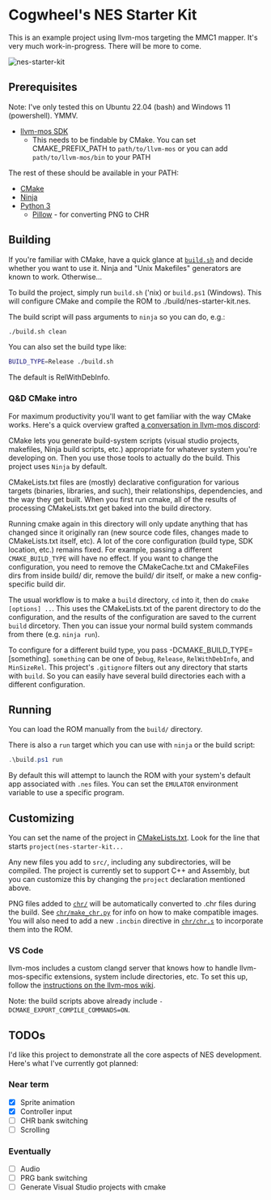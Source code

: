 # Cogwheel's NES Starter Kit

This is an example project using llvm-mos targeting the MMC1 mapper. It's very much work-in-progress. There will be more to come.

![nes-starter-kit](https://github.com/cogwheel/nes-starter-kit/assets/2105215/e4b32ece-9fce-4696-8c72-0c00c4c274be)

## Prerequisites

Note: I've only tested this on Ubuntu 22.04 (bash) and Windows 11 (powershell). YMMV.

- [llvm-mos SDK](https://github.com/llvm-mos/llvm-mos-sdk#download)
  - This needs to be findable by CMake. You can set CMAKE_PREFIX_PATH to `path/to/llvm-mos` or you can add `path/to/llvm-mos/bin` to your PATH

The rest of these should be available in your PATH:

- [CMake](https://cmake.org/download/)
- [Ninja](https://ninja-build.org/)
- [Python 3](https://www.python.org/downloads/)
  - [Pillow](https://pillow.readthedocs.io/en/stable/) - for converting PNG to CHR

## Building

If you're familiar with CMake, have a quick glance at [`build.sh`](build.sh) and decide whether you want to use it. Ninja and "Unix Makefiles" generators are known to work. Otherwise...

To build the project, simply run `build.sh` ('nix) or `build.ps1` (Windows). This will configure CMake and compile the ROM to ./build/nes-starter-kit.nes.

The build script will pass arguments to `ninja` so you can do, e.g.:

```sh
./build.sh clean
```

You can also set the build type like:

```sh
BUILD_TYPE=Release ./build.sh
```

The default is RelWithDebInfo.

### Q&D CMake intro

For maximum productivity you'll want to get familiar with the way CMake works. Here's a quick overview grafted [a conversation in llvm-mos discord](https://discord.com/channels/1058149494107148399/1058150812691476593/1147638891894034603):

CMake lets you generate build-system scripts (visual studio projects, makefiles, Ninja build scripts, etc.) appropriate for whatever system you're developing on. Then you use those tools to actually do the build. This project uses `Ninja` by default.

CMakeLists.txt files are (mostly) declarative configuration for various targets (binaries, libraries, and such), their relationships, dependencies, and the way they get built. When you first run cmake, all of the results of processing CMakeLists.txt get baked into the build directory.

Running cmake again in this directory will only update anything that has changed since it originally ran (new source code files, changes made to CMakeLists.txt itself, etc). A lot of the core configuration (build type, SDK location, etc.) remains fixed. For example, passing a different `CMAKE_BUILD_TYPE` will have no effect. If you want to change the configuration, you need to remove the CMakeCache.txt and CMakeFiles dirs from inside build/ dir, remove the build/ dir itself, or make a new config-specific build dir.

The usual workflow is to make a `build` directory, `cd` into it, then do `cmake [options] ..`. This uses the CMakeLists.txt of the parent directory to do the configuration, and the results of the configuration are saved to the current `build` dircetory. Then you can issue your normal build system commands from there (e.g. `ninja run`).

To configure for a different build type, you pass -DCMAKE_BUILD_TYPE=[something]. `something` can be one of `Debug`, `Release`, `RelWithDebInfo`, and `MinSizeRel`. This project's `.gitignore` filters out any directory that starts with `build`. So you can easily have several build directories each with a different configuration.

## Running

You can load the ROM manually from the `build/` directory.

There is also a `run` target which you can use with `ninja` or the build script:

```powershell
.\build.ps1 run
```

By default this will attempt to launch the ROM with your system's default app associated with `.nes` files. You can set the `EMULATOR` environment variable to use a specific program.

## Customizing

You can set the name of the project in [CMakeLists.txt](CMakeLists.txt). Look for the line that starts `project(nes-starter-kit...`

Any new files you add to `src/`, including any subdirectories, will be compiled. The project is currently set to support C++ and Assembly, but you can customize this by changing the `project` declaration mentioned above.

PNG files added to [`chr/`](chr/) will be automatically converted to .chr files during the build. See [`chr/make_chr.py`](chr/make_chr.py) for info on how to make compatible images. You will also need to add a new `.incbin` directive in [`chr/chr.s`](chr/chr.s) to incorporate them into the ROM.

### VS Code

llvm-mos includes a custom clangd server that knows how to handle llvm-mos-specific extensions, system include directories, etc. To set this up, follow the [instructions on the llvm-mos wiki](https://llvm-mos.org/wiki/Clangd).

Note: the build scripts above already include `-DCMAKE_EXPORT_COMPILE_COMMANDS=ON`.

## TODOs

I'd like this project to demonstrate all the core aspects of NES development. Here's what I've currently got planned:

### Near term

- [X] Sprite animation
- [X] Controller input
- [ ] CHR bank switching
- [ ] Scrolling

### Eventually

- [ ] Audio
- [ ] PRG bank switching
- [ ] Generate Visual Studio projects with cmake
